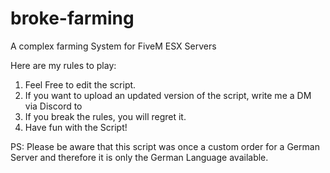 # broke-farming
A complex farming System for FiveM ESX Servers

Here are my rules to play:

1. Feel Free to edit the script.
2. If you want to upload an updated version of the script, write me a DM via Discord to 
3. If you break the rules, you will regret it.
4. Have fun with the Script!

PS: Please be aware that this script was once a custom order for a German Server and therefore it is only the German Language available.
